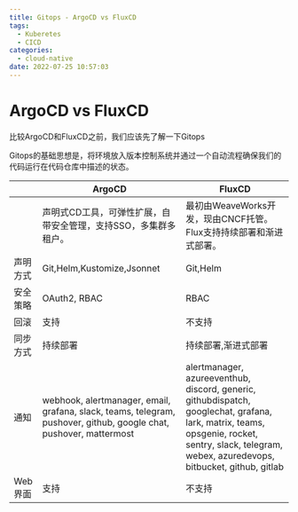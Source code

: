 ```yaml
---
title: Gitops - ArgoCD vs FluxCD
tags:
  - Kuberetes
  - CICD
categories:
  - cloud-native
date: 2022-07-25 10:57:03
---
```

# ArgoCD vs FluxCD

比较ArgoCD和FluxCD之前，我们应该先了解一下Gitops

Gitops的基础思想是，将环境放入版本控制系统并通过一个自动流程确保我们的代码运行在代码仓库中描述的状态。

||ArgoCD|FluxCD|
|--|--|--|
||声明式CD工具，可弹性扩展，自带安全管理，支持SSO，多集群多租户。|最初由WeaveWorks开发，现由CNCF托管。Flux支持持续部署和渐进式部署。|
|声明方式|Git,Helm,Kustomize,Jsonnet|Git,Helm|
|安全策略|OAuth2, RBAC|RBAC|
|回滚|支持|不支持|
|同步方式|持续部署|持续部署,渐进式部署|
|通知|webhook, alertmanager, email, grafana, slack, teams, telegram, pushover, github, google chat, pushover, mattermost|alertmanager, azureeventhub, discord, generic, githubdispatch, googlechat, grafana, lark, matrix, teams, opsgenie, rocket, sentry, slack, telegram, webex, azuredevops, bitbucket, github, gitlab|
|Web界面|支持|不支持|
